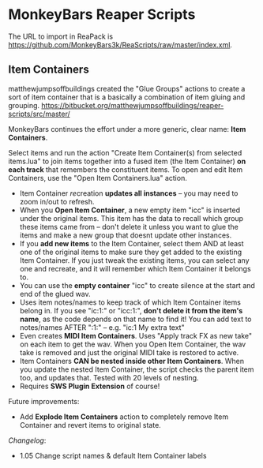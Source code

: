# MonkeyBars Reaper Scripts

The URL to import in ReaPack is https://github.com/MonkeyBars3k/ReaScripts/raw/master/index.xml.


## Item Containers

matthewjumpsoffbuildings created the "Glue Groups" actions to create a sort of item container that is a basically a combination of item gluing and grouping. https://bitbucket.org/matthewjumpsoffbuildings/reaper-scripts/src/master/

MonkeyBars continues the effort under a more generic, clear name: **Item Containers**.

Select items and run the action "Create Item Container(s) from selected items.lua" to join items together into a fused item (the Item Container) **on each track** that remembers the constituent items. To open and edit Item Containers, use the "Open Item Containers.lua" action.

- Item Container *re*creation **updates all instances** – you may need to zoom in/out to refresh.
- When you **Open Item Container**, a new empty item "icc" is inserted under the original items. This item has the data to recall which group these items came from – don't delete it unless you want to glue the items and make a new group that doesnt update other instances.
- If you **add new items** to the Item Container, select them AND at least one of the original items to make sure they get added to the existing Item Container. If you just tweak the existing items, you can select any one and recreate, and it will remember which Item Container it belongs to.
- You can use the **empty container** "icc" to create silence at the start and end of the glued wav.
- Uses item notes/names to keep track of which Item Container items belong in. If you see "ic:1:" or "icc:1:", **don't delete it from the item's name**, as the code depends on that name to find it! You can add text to notes/names AFTER ":1:" – e.g. "ic:1 My extra text"
- Even creates **MIDI Item Containers**. Uses "Apply track FX as new take" on each item to get the wav. When you Open Item Container, the wav take is removed and just the original MIDI take is restored to active.
- Item Containers **CAN be nested inside other Item Containers**. When you update the nested Item Container, the script checks the parent item too, and updates that. Tested with 20 levels of nesting.
- Requires **SWS Plugin Extension** of course!


Future improvements:
- Add **Explode Item Containers** action to completely remove Item Container and revert items to original state.

*Changelog*:
- 1.05 Change script names & default Item Container labels
